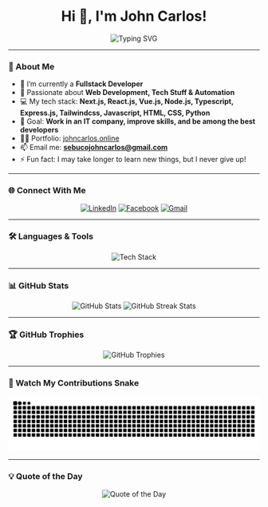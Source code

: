 <!-- Static Name -->
<h1 align="center">Hi 👋, I'm John Carlos!</h1>

<!-- Typing SVG -->
<p align="center">
  <img
    src="https://readme-typing-svg.demolab.com?font=Fira+Code&size=24&duration=3000&pause=1000&color=00F7FF&center=true&vCenter=true&width=700&lines=Full+Stack+Web+Developer;Next.js+%7C+React.js+%7C+Vue.js+%7C+Node.js;Passionate+about+Tech+and+Automation;Never+Stop+Learning+%F0%9F%92%AA"
    alt="Typing SVG"
  />
</p>

---

### 🚀 About Me
- 🔭 I’m currently a **Fullstack Developer**
- 🌱 Passionate about **Web Development, Tech Stuff & Automation**
- 💻 My tech stack: **Next.js, React.js, Vue.js, Node.js, Typescript, Express.js, Tailwindcss, Javascript, HTML, CSS, Python**
- 🎯 Goal: **Work in an IT company, improve skills, and be among the best developers**
- 👨‍💻 Portfolio: [johncarlos.online](https://www.johncarlos.online)
- 📫 Email me: **sebucojohncarlos@gmail.com**
- ⚡ Fun fact: I may take longer to learn new things, but I never give up!

---

### 🌐 Connect With Me
<p align="center">
  <a href="https://linkedin.com/in/john-carlos-sebuco-3b307331b"><img src="https://skillicons.dev/icons?i=linkedin" alt="LinkedIn" /></a>
  <a href="https://fb.com/carlos.sebuco"><img src="https://skillicons.dev/icons?i=facebook" alt="Facebook" /></a>
  <a href="mailto:sebucojohncarlos@gmail.com"><img src="https://skillicons.dev/icons?i=gmail" alt="Gmail" /></a>
</p>

---

### 🛠 Languages & Tools
<p align="center">
  <img src="https://skillicons.dev/icons?i=nextjs,react,vue,nodejs,typescript,express,tailwind,js,html,css,python,php,mysql,mongodb,git,figma,flutter,firebase" alt="Tech Stack" />
</p>

---

### 📊 GitHub Stats
<p align="center">
  <img
    src="https://github-readme-stats.vercel.app/api?username=JohnCarlosSebuco&show_icons=true&theme=tokyonight"
    height="160"
    alt="GitHub Stats"
  />
  <img
    src="https://streak-stats.demolab.com?user=JohnCarlosSebuco&theme=tokyonight"
    height="160"
    alt="GitHub Streak Stats"
  />
</p>

---

### 🏆 GitHub Trophies
<p align="center">
  <img
    src="https://github-profile-trophy.vercel.app/?username=JohnCarlosSebuco&theme=tokyonight&no-frame=true&margin-w=15"
    alt="GitHub Trophies"
  />
</p>

---

### 🐍 Watch My Contributions Snake
<p align="center">
  <img
    src="https://github.com/JohnCarlosSebuco/JohnCarlosSebuco/blob/output/github-contribution-grid-snake.svg"
    alt="snake animation"
  />
</p>

---

### 💡 Quote of the Day
<p align="center">
  <img
    src="https://quotes-github-readme.vercel.app/api?type=horizontal&theme=tokyonight"
    alt="Quote of the Day"
  />
</p>
